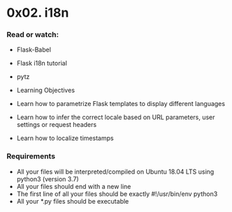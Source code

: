 <h1> 0x02. i18n </h1>

<h3> Read or watch: </h3>

- Flask-Babel
- Flask i18n tutorial
- pytz

- Learning Objectives
- Learn how to parametrize Flask templates to display different languages
- Learn how to infer the correct locale based on URL parameters, user settings or request headers
- Learn how to localize timestamps

<h3> Requirements </h3>

- All your files will be interpreted/compiled on Ubuntu 18.04 LTS using python3 (version 3.7)
- All your files should end with a new line
- The first line of all your files should be exactly #!/usr/bin/env python3
- All your *.py files should be executable